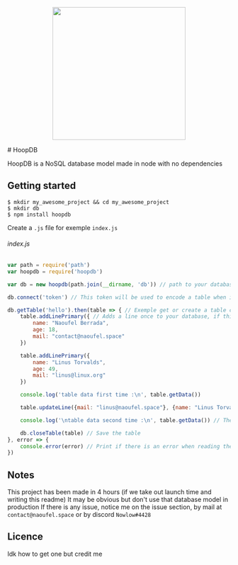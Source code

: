 <p align="center">
    <img src="https://i.imgur.com/RpKi5Kl.png" width=300 />
</p>
# HoopDB

HoopDB is a NoSQL database model made in node with no dependencies

## Getting started
```
$ mkdir my_awesome_project && cd my_awesome_project
$ mkdir db
$ npm install hoopdb
```

Create a `.js` file for exemple `index.js`

###### index.js
```javascript
var path = require('path')
var hoopdb = require('hoopdb')

var db = new hoopdb(path.join(__dirname, 'db')) // path to your database

db.connect('token') // This token will be used to encode a table when it's created and to decode one when it's loaded

db.getTable('hello').then(table => { // Exemple get or create a table called 'hello'
    table.addLinePrimary({ // Adds a line once to your database, if this one exists, will do nothing
        name: "Naoufel Berrada",
        age: 18,
        mail: "contact@naoufel.space"
    })

    table.addLinePrimary({
        name: "Linus Torvalds",
        age: 49,
        mail: "linus@linux.org"
    })

    console.log('table data first time :\n', table.getData())

    table.updateLine({mail: "linus@naoufel.space"}, {name: "Linus Torvalds"}) // Updates mail at 'Linus Torvalds' line

    console.log('\ntable data second time :\n', table.getData()) // The data may have changed

    db.closeTable(table) // Save the table
}, error => {
    console.error(error) // Print if there is an error when reading the table
})
```

## Notes
This project has been made in 4 hours (if we take out launch time and writing this readme)
It may be obvious but don't use that database model in production
If there is any issue, notice me on the issue section, by mail at `contact@naoufel.space` or by discord `Nowlow#4428`

## Licence
Idk how to get one but credit me
